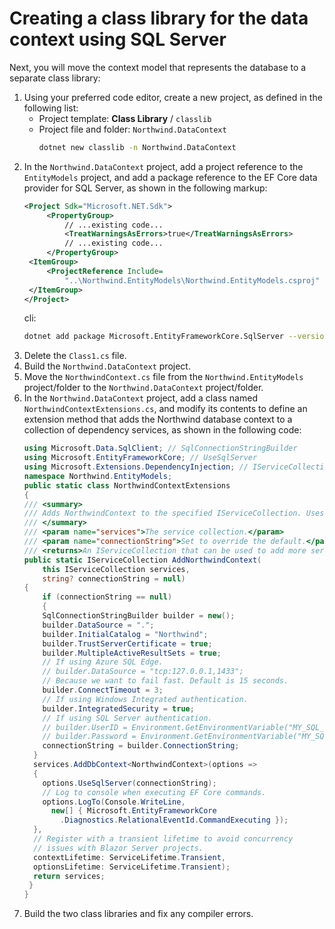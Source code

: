 # Creating a class library for the data context using SQL Server
Next, you will move the context model that represents the database to a separate class library:

1. Using your preferred code editor, create a new project, as defined in the following list:
   * Project template: **Class Library** / `classlib`
   * Project file and folder: `Northwind.DataContext`
     ```bash
     dotnet new classlib -n Northwind.DataContext
     ```
2. In the `Northwind.DataContext` project, add a project reference to the `EntityModels` project, and add a package reference to the EF Core data provider for SQL Server, as shown in the following markup:
   ```xml
   <Project Sdk="Microsoft.NET.Sdk">
        <PropertyGroup>
            // ...existing code...
            <TreatWarningsAsErrors>true</TreatWarningsAsErrors>
            // ...existing code...
        </PropertyGroup>
    <ItemGroup>
        <ProjectReference Include=
            "..\Northwind.EntityModels\Northwind.EntityModels.csproj" />
    </ItemGroup>
   </Project>
   ```
   cli:
   ```bash
   dotnet add package Microsoft.EntityFrameworkCore.SqlServer --version 8.0.20 
   ```
3. Delete the `Class1.cs` file.
4. Build the `Northwind.DataContext` project.
5. Move the `NorthwindContext.cs` file from the `Northwind.EntityModels` project/folder to the `Northwind.DataContext` project/folder.
6. In the `Northwind.DataContext` project, add a class named `NorthwindContextExtensions.cs`, and modify its contents to define an extension method that adds the Northwind database context to a collection of dependency services, as shown in the following code:
    ```csharp
    using Microsoft.Data.SqlClient; // SqlConnectionStringBuilder
    using Microsoft.EntityFrameworkCore; // UseSqlServer
    using Microsoft.Extensions.DependencyInjection; // IServiceCollection
    namespace Northwind.EntityModels;
    public static class NorthwindContextExtensions
    {
    /// <summary>
    /// Adds NorthwindContext to the specified IServiceCollection. Uses the SqlServer database provider.
    /// </summary>
    /// <param name="services">The service collection.</param>
    /// <param name="connectionString">Set to override the default.</param>
    /// <returns>An IServiceCollection that can be used to add more services.</returns>
    public static IServiceCollection AddNorthwindContext(
        this IServiceCollection services,
        string? connectionString = null)
    {
        if (connectionString == null)
        {
        SqlConnectionStringBuilder builder = new();
        builder.DataSource = ".";
        builder.InitialCatalog = "Northwind";
        builder.TrustServerCertificate = true;
        builder.MultipleActiveResultSets = true;
        // If using Azure SQL Edge.
        // builder.DataSource = "tcp:127.0.0.1,1433";
        // Because we want to fail fast. Default is 15 seconds.
        builder.ConnectTimeout = 3;
        // If using Windows Integrated authentication.
        builder.IntegratedSecurity = true;
        // If using SQL Server authentication.
        // builder.UserID = Environment.GetEnvironmentVariable("MY_SQL_USR");
        // builder.Password = Environment.GetEnvironmentVariable("MY_SQL_PWD");
        connectionString = builder.ConnectionString;
      }
      services.AddDbContext<NorthwindContext>(options =>
      {
        options.UseSqlServer(connectionString);
        // Log to console when executing EF Core commands.
        options.LogTo(Console.WriteLine,
          new[] { Microsoft.EntityFrameworkCore
            .Diagnostics.RelationalEventId.CommandExecuting });
      },
      // Register with a transient lifetime to avoid concurrency
      // issues with Blazor Server projects.
      contextLifetime: ServiceLifetime.Transient,
      optionsLifetime: ServiceLifetime.Transient);
      return services;
     }
    }
    ```
7. Build the two class libraries and fix any compiler errors.

